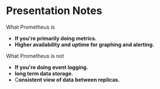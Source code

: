 # Presentation Notes

What Prometheus is

- **If you're primarily doing metrics.**
- **Higher availability and uptime for graphing and alerting.**

What Prometheus is not 

- **If you're doing event logging.**
- **long term data storage.**
- C**onsistent view of data between replicas.**